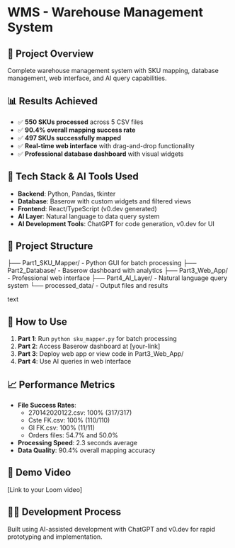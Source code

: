 # WMS - Warehouse Management System

## 🎯 Project Overview
Complete warehouse management system with SKU mapping, database management, web interface, and AI query capabilities.

## 📊 Results Achieved
- ✅ **550 SKUs processed** across 5 CSV files
- ✅ **90.4% overall mapping success rate**
- ✅ **497 SKUs successfully mapped**
- ✅ **Real-time web interface** with drag-and-drop functionality
- ✅ **Professional database dashboard** with visual widgets

## 🔧 Tech Stack & AI Tools Used
- **Backend**: Python, Pandas, tkinter
- **Database**: Baserow with custom widgets and filtered views  
- **Frontend**: React/TypeScript (v0.dev generated)
- **AI Layer**: Natural language to data query system
- **AI Development Tools**: ChatGPT for code generation, v0.dev for UI

## 📁 Project Structure
├── Part1_SKU_Mapper/ - Python GUI for batch processing
├── Part2_Database/ - Baserow dashboard with analytics
├── Part3_Web_App/ - Professional web interface
├── Part4_AI_Layer/ - Natural language query system
└── processed_data/ - Output files and results

text

## 🚀 How to Use
1. **Part 1**: Run `python sku_mapper.py` for batch processing
2. **Part 2**: Access Baserow dashboard at [your-link]
3. **Part 3**: Deploy web app or view code in Part3_Web_App/
4. **Part 4**: Use AI queries in web interface

## 📈 Performance Metrics
- **File Success Rates**:
  - 270142020122.csv: 100% (317/317)
  - Cste FK.csv: 100% (110/110)  
  - Gl FK.csv: 100% (11/11)
  - Orders files: 54.7% and 50.0%
- **Processing Speed**: 2.3 seconds average
- **Data Quality**: 90.4% overall mapping accuracy

## 🎥 Demo Video
[Link to your Loom video]

## 👨‍💻 Development Process
Built using AI-assisted development with ChatGPT and v0.dev for rapid prototyping and implementation.


